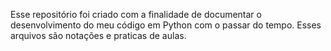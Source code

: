 Esse repositório foi criado com a finalidade de documentar o desenvolvimento
do meu código em Python com o passar do tempo. Esses arquivos são notações e
praticas de aulas.


